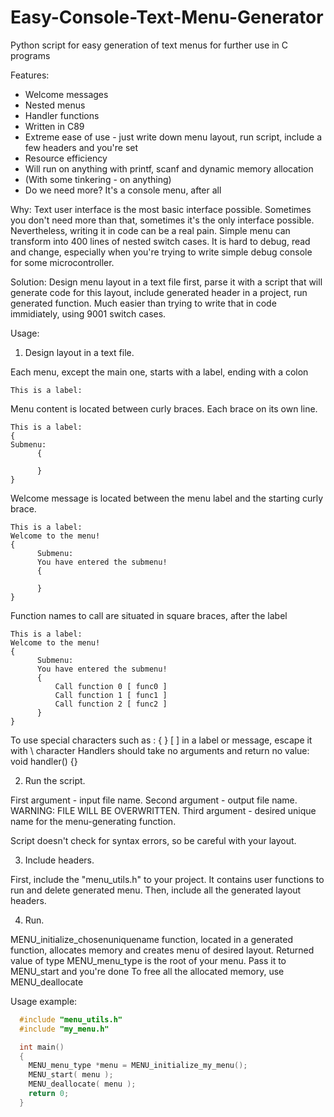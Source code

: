 Easy-Console-Text-Menu-Generator
================================

Python script for easy generation of text menus for further use in C programs

Features:
- Welcome messages
- Nested menus
- Handler functions
- Written in C89
- Extreme ease of use - just write down menu layout, run script, include a few headers and you're set
- Resource efficiency
- Will run on anything with printf, scanf and dynamic memory allocation
- (With some tinkering - on anything)
- Do we need more? It's a console menu, after all

Why:
  Text user interface is the most basic interface possible. 
  Sometimes you don't need more than that, sometimes it's the only interface possible.
  Nevertheless, writing it in code can be a real pain. 
  Simple menu can transform into 400 lines of nested switch cases. 
  It is hard to debug, read and change, especially when you're trying to write simple debug console for some microcontroller.

Solution:
  Design menu layout in a text file first, parse it with a script that will generate code for this layout, include generated header in a project, run generated function.
  Much easier than trying to write that in code immidiately, using 9001 switch cases.
  
Usage:
1) Design layout in a text file.

  Each menu, except the main one, starts with a label, ending with a colon
```
This is a label:
```
  Menu content is located between curly braces. Each brace on its own line.
```
This is a label:
{
Submenu:
      {
      
      }
}
``` 
  Welcome message is located between the menu label and the starting curly brace.
```
This is a label:
Welcome to the menu!
{
      Submenu:
      You have entered the submenu!
      {
      
      }
}
```
  Function names to call are situated in square braces, after the label
```
This is a label:
Welcome to the menu!
{
      Submenu:
      You have entered the submenu!
      {
          Call function 0 [ func0 ]
          Call function 1 [ func1 ]
          Call function 2 [ func2 ]
      }
}
```
  To use special characters such as : { } [ ] in a label or message, escape it with \ character
  Handlers should take no arguments and return no value: void handler() {}

2) Run the script.

  First argument - input file name.
  Second argument - output file name. WARNING: FILE WILL BE OVERWRITTEN.
  Third argument - desired unique name for the menu-generating function.
  
  Script doesn't check for syntax errors, so be careful with your layout. 
  
3) Include headers.

  First, include the "menu_utils.h" to your project. It contains user functions to run and delete generated menu.
  Then, include all the generated layout headers.
  
4) Run.
  
  MENU_initialize_chosenuniquename function, located in a generated function, allocates memory and creates menu of desired layout. Returned value of type MENU_menu_type is the root of your menu.
  Pass it to MENU_start and you're done
  To free all the allocated memory, use MENU_deallocate
  
  Usage example:
```C
  #include "menu_utils.h"
  #include "my_menu.h"

  int main()
  {
  	MENU_menu_type *menu = MENU_initialize_my_menu();
  	MENU_start( menu );
  	MENU_deallocate( menu );
  	return 0;
  }
```
